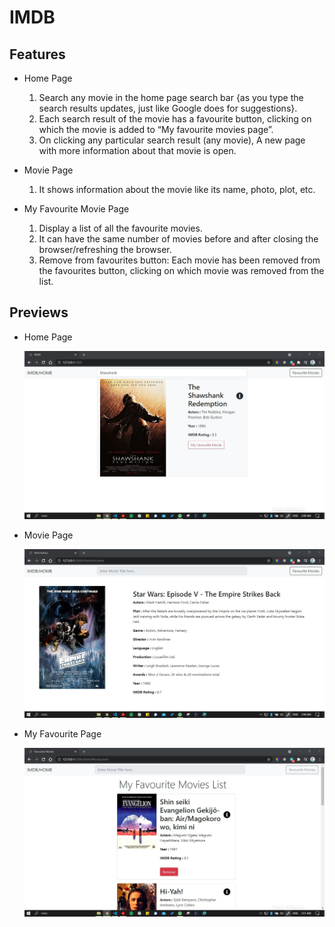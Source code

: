 # IMDB

## Features

* Home Page
  1.  Search any movie in the home page search bar {as you type the search results updates, just like Google does for suggestions}.
  2.  Each search result of the movie has a favourite button, clicking on which the movie is added to “My favourite movies page”.
  3.  On clicking any particular search result (any movie), A new page with more information about that movie is open.

* Movie Page
  1. It shows information about the movie like its name, photo, plot, etc.

* My Favourite Movie Page
  1.  Display a list of all the favourite movies.
  2.  It can have the same number of movies before and after closing the browser/refreshing the browser.
  3.  Remove from favourites button: Each movie has been removed from the favourites button, clicking on which movie was removed from the list.

## Previews

* Home Page

  ![](img/homepage.jpg)

* Movie Page
  
  ![](img/moviepage.jpg)
  
* My Favourite Page
  
  ![](img/myfavouritemoviespage.jpg)
